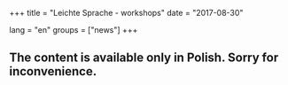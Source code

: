 +++
title = "Leichte Sprache - workshops"
date = "2017-08-30"

lang = "en"
groups = ["news"]
+++

## The content is available only in Polish. Sorry for inconvenience.
